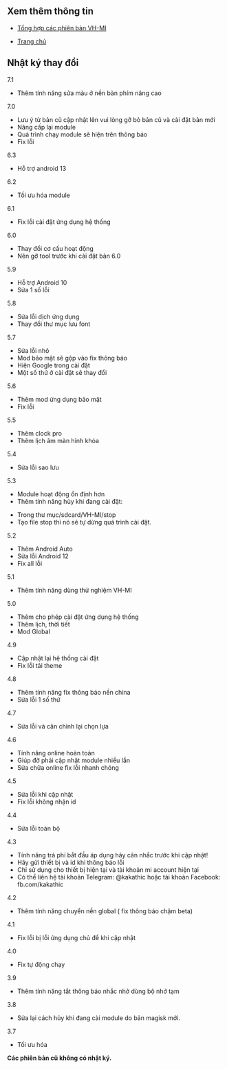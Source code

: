 **Xem thêm thông tin**
----
+ [Tổng hợp các phiên bản VH-MI](https://github.com/kakathic/VH-MI/releases)

+ [Trang chủ](https://kakathic.github.io/VH-MI/)

**Nhật ký thay đổi**
----
7.1

+ Thêm tính năng sửa màu ở nền bàn phím nâng cao 

7.0

+ Lưu ý từ bản cũ cập nhật lên vui lòng gỡ bỏ bản cũ và cài đặt bản mới 
+ Nâng cấp lại module
+ Quá trình chạy module sẽ hiện trên thông báo 
+ Fix lỗi

6.3

+ Hỗ trợ android 13

6.2

+ Tối ưu hóa module

6.1

+ Fix lỗi cài đặt ứng dụng hệ thống

6.0

+ Thay đổi cơ cấu hoạt động
+ Nên gỡ tool trước khi cài đặt bản 6.0

5.9

+ Hỗ trợ Android 10
+ Sửa 1 số lỗi

5.8

+ Sửa lỗi dịch ứng dụng 
+ Thay đổi thư mục lưu font 

5.7

+ Sửa lỗi nhỏ
+ Mod bảo mật sẽ gộp vào fix thông báo
+ Hiện Google trong cài đặt
+ Một số thứ ở cài đặt sẽ thay đổi

5.6

+ Thêm mod ứng dụng bảo mật
+ Fix lỗi

5.5

+ Thêm clock pro
+ Thêm lịch âm màn hình khóa 

5.4

+ Sửa lỗi sao lưu

5.3

- Module hoạt động ổn định hơn
- Thêm tính năng hủy khi đang cài đặt:
+ Trong thư mục/sdcard/VH-MI/stop
+ Tạo file stop thì nó sẽ tự dừng quá trình cài đặt.

5.2

+ Thêm Android Auto
+ Sửa lỗi Android 12
+ Fix all lỗi 

5.1

+ Thêm tính năng dùng thử nghiệm VH-MI

5.0

+ Thêm cho phép cài đặt ứng dụng hệ thống
+ Thêm lịch, thời tiết
+ Mod Global

4.9

+ Cập nhật lại hệ thống cài đặt
+ Fix lỗi tải theme 

4.8

+ Thêm tính năng fix thông báo nền china
+ Sửa lỗi 1 số thứ

4.7

+ Sửa lỗi và căn chỉnh lại chọn lựa

4.6

+ Tính năng online hoàn toàn
+ Giúp đỡ phải cập nhật module nhiều lần
+ Sửa chữa online fix lỗi nhanh chóng

4.5

+ Sửa lỗi khi cập nhật
+ Fix lỗi không nhận id

4.4

+ Sửa lỗi toàn bộ

4.3

+ Tính năng trả phí bắt đầu áp dụng hãy cân nhắc trước khi cập nhật!
+ Hãy gửi thiết bị và id khi thông báo lỗi
+ Chỉ sử dụng cho thiết bị hiện tại và tài khoản mi account hiện tại
+ Có thể liên hệ tài khoản Telegram: @kakathic hoặc tài khoản Facebook: fb.com/kakathic 

4.2

+ Thêm tính năng chuyển nền global ( fix thông báo chậm beta)

4.1

+ Fix lỗi bị lỗi ứng dụng chủ đề khi cập nhật

4.0

+ Fix tự động chạy

3.9

+ Thêm tính năng tắt thông báo nhắc nhở dùng bộ nhớ tạm

3.8

+ Sửa lại cách hủy khi đang cài module do bản magisk mới.

3.7

+ Tối ưu hóa

**Các phiên bản cũ không có nhật ký.**
